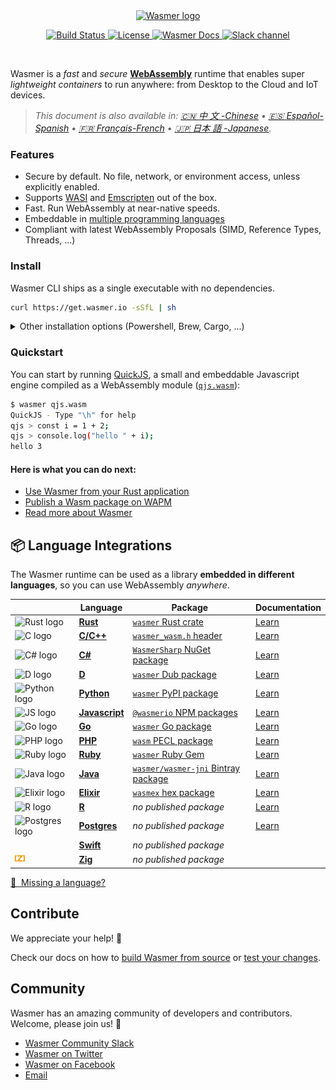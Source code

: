 <div align="center">
  <a href="https://wasmer.io" target="_blank" rel="noopener noreferrer">
    <img width="300" src="https://raw.githubusercontent.com/wasmerio/wasmer/master/assets/logo.png" alt="Wasmer logo">
  </a>

  <p>
    <a href="https://github.com/wasmerio/wasmer/actions?query=workflow%3Abuild">
      <img src="https://github.com/wasmerio/wasmer/workflows/build/badge.svg?style=flat-square" alt="Build Status">
    </a>
    <a href="https://github.com/wasmerio/wasmer/blob/master/LICENSE">
      <img src="https://img.shields.io/github/license/wasmerio/wasmer.svg" alt="License">
    </a>
    <a href="https://docs.wasmer.io">
      <img src="https://img.shields.io/static/v1?label=Docs&message=docs.wasmer.io&color=blue" alt="Wasmer Docs">
    </a>
    <a href="https://slack.wasmer.io">
      <img src="https://img.shields.io/static/v1?label=Slack&message=join%20us!&color=brighgreen" alt="Slack channel">
    </a>
  </p>
</div>

<br />

Wasmer is a _fast_ and _secure_ [**WebAssembly**](https://webassembly.org) runtime that enables super
_lightweight containers_ to run anywhere: from Desktop to the Cloud and IoT devices.

> _This document is also available in:
[🇨🇳 中 文 -Chinese](https://github.com/wasmerio/wasmer/blob/master/docs/cn/README.md) • 
[🇪🇸 Español-Spanish](https://github.com/wasmerio/wasmer/blob/master/docs/es/README.md) • 
[🇫🇷 Français-French](https://github.com/wasmerio/wasmer/blob/master/docs/fr/README.md) • 
[🇯🇵 日本 語 -Japanese](https://github.com/wasmerio/wasmer/blob/master/docs/ja/README.md)_.

### Features

* Secure by default. No file, network, or environment access, unless explicitly enabled.
* Supports [WASI](https://github.com/WebAssembly/WASI) and [Emscripten](https://emscripten.org/) out of the box.
* Fast. Run WebAssembly at near-native speeds.
* Embeddable in [multiple programming languages](https://github.com/wasmerio/wasmer/#-language-integrations)
* Compliant with latest WebAssembly Proposals (SIMD, Reference Types, Threads, ...)

### Install

Wasmer CLI ships as a single executable with no dependencies.

```sh
curl https://get.wasmer.io -sSfL | sh
```


<details>
  <summary>Other installation options (Powershell, Brew, Cargo, ...)</summary>
  
  _Wasmer can be installed from various package managers. Choose the one that fits best for your environment:_
  
  * Powershell (Windows)
    ```powershell
    iwr https://win.wasmer.io -useb | iex
    ```

  * <a href="https://formulae.brew.sh/formula/wasmer">Homebrew</a> (macOS, Linux)

    ```sh
    brew install wasmer
    ```

  * <a href="https://github.com/ScoopInstaller/Main/blob/master/bucket/wasmer.json">Scoop</a> (Windows)

    ```sh
    scoop install wasmer
    ```

  * <a href="https://chocolatey.org/packages/wasmer">Chocolatey</a> (windows)

    ```sh
    choco install wasmer
    ```
  
  * <a href="https://crates.io/crates/wasmer-cli/">Cargo</a>

    _Note: All the available
    features are described in the [`wasmer-cli`
    crate docs](https://github.com/wasmerio/wasmer/tree/master/lib/cli/README.md)_

    ```sh
    cargo install wasmer-cli
    ```

  > Looking for more installation options? See [the `wasmer-install`
  repository](https://github.com/wasmerio/wasmer-install) to learn
  more!
</details>

### Quickstart

You can start by running
[QuickJS](https://github.com/bellard/quickjs/), a small and
embeddable Javascript engine compiled as a WebAssembly module ([`qjs.wasm`](https://registry-cdn.wapm.io/contents/_/quickjs/0.0.3/build/qjs.wasm)):

```bash
$ wasmer qjs.wasm
QuickJS - Type "\h" for help
qjs > const i = 1 + 2;
qjs > console.log("hello " + i);
hello 3
```

#### Here is what you can do next:

- [Use Wasmer from your Rust application](https://docs.wasmer.io/integrations/rust)
- [Publish a Wasm package on WAPM](https://docs.wasmer.io/ecosystem/wapm/publishing-your-package)
- [Read more about Wasmer](https://medium.com/wasmer/)

## 📦 Language Integrations

The Wasmer runtime can be used as a library **embedded in different
languages**, so you can use WebAssembly _anywhere_.

| | Language | Package | Documentation |
|-|-|-|-|
| ![Rust logo] | [**Rust**][Rust integration] | [`wasmer` Rust crate] | [Learn][rust docs]
| ![C logo] | [**C/C++**][C integration] | [`wasmer_wasm.h` header] | [Learn][c docs] |
| ![C# logo] | [**C#**][C# integration] | [`WasmerSharp` NuGet package] | [Learn][c# docs] |
| ![D logo] | [**D**][D integration] | [`wasmer` Dub package] | [Learn][d docs] |
| ![Python logo] | [**Python**][Python integration] | [`wasmer` PyPI package] | [Learn][python docs] |
| ![JS logo] | [**Javascript**][JS integration] | [`@wasmerio` NPM packages] | [Learn][js docs] |
| ![Go logo] | [**Go**][Go integration] | [`wasmer` Go package] | [Learn][go docs] |
| ![PHP logo] | [**PHP**][PHP integration] | [`wasm` PECL package] | [Learn][php docs] |
| ![Ruby logo] | [**Ruby**][Ruby integration] | [`wasmer` Ruby Gem] | [Learn][ruby docs] |
| ![Java logo] | [**Java**][Java integration] | [`wasmer/wasmer-jni` Bintray package] | [Learn][java docs] |
| ![Elixir logo] | [**Elixir**][Elixir integration] | [`wasmex` hex package] | [Learn][elixir docs] |
| ![R logo] | [**R**][R integration] | *no published package* | [Learn][r docs] |
| ![Postgres logo] | [**Postgres**][Postgres integration] | *no published package* | [Learn][postgres docs] |
|  | [**Swift**][Swift integration] | *no published package* | |
| ![Zig logo] | [**Zig**][Zig integration] | *no published package* | |

[👋&nbsp;&nbsp;Missing a language?](https://github.com/wasmerio/wasmer/issues/new?assignees=&labels=%F0%9F%8E%89+enhancement&template=---feature-request.md&title=)

[rust logo]: https://raw.githubusercontent.com/wasmerio/wasmer/master/assets/languages/rust.svg
[rust integration]: https://github.com/wasmerio/wasmer/tree/master/lib/api
[`wasmer` rust crate]: https://crates.io/crates/wasmer/
[rust docs]: https://wasmerio.github.io/wasmer/crates/wasmer

[c logo]: https://raw.githubusercontent.com/wasmerio/wasmer/master/assets/languages/c.svg
[c integration]: https://github.com/wasmerio/wasmer/tree/master/lib/c-api
[`wasmer_wasm.h` header]: https://github.com/wasmerio/wasmer/blob/master/lib/c-api/wasmer_wasm.h
[c docs]: https://wasmerio.github.io/wasmer/crates/wasmer_c_api

[c# logo]: https://raw.githubusercontent.com/wasmerio/wasmer/master/assets/languages/csharp.svg
[c# integration]: https://github.com/migueldeicaza/WasmerSharp
[`wasmersharp` nuget package]: https://www.nuget.org/packages/WasmerSharp/
[c# docs]: https://migueldeicaza.github.io/WasmerSharp/

[d logo]: https://raw.githubusercontent.com/wasmerio/wasmer/master/assets/languages/d.svg
[d integration]: https://github.com/chances/wasmer-d
[`wasmer` Dub package]: https://code.dlang.org/packages/wasmer
[d docs]: https://chances.github.io/wasmer-d

[python logo]: https://raw.githubusercontent.com/wasmerio/wasmer/master/assets/languages/python.svg
[python integration]: https://github.com/wasmerio/wasmer-python
[`wasmer` pypi package]: https://pypi.org/project/wasmer/
[python docs]: https://wasmerio.github.io/wasmer-python/api/wasmer/

[go logo]: https://raw.githubusercontent.com/wasmerio/wasmer/master/assets/languages/go.svg
[go integration]: https://github.com/wasmerio/wasmer-go
[`wasmer` go package]: https://pkg.go.dev/github.com/wasmerio/wasmer-go/wasmer
[go docs]: https://pkg.go.dev/github.com/wasmerio/wasmer-go/wasmer?tab=doc

[php logo]: https://raw.githubusercontent.com/wasmerio/wasmer/master/assets/languages/php.svg
[php integration]: https://github.com/wasmerio/wasmer-php
[`wasm` pecl package]: https://pecl.php.net/package/wasm
[php docs]: https://wasmerio.github.io/wasmer-php/wasm/

[js logo]: https://raw.githubusercontent.com/wasmerio/wasmer/master/assets/languages/js.svg
[js integration]: https://github.com/wasmerio/wasmer-js
[`@wasmerio` npm packages]: https://www.npmjs.com/org/wasmer
[js docs]: https://docs.wasmer.io/integrations/js/reference-api

[ruby logo]: https://raw.githubusercontent.com/wasmerio/wasmer/master/assets/languages/ruby.svg
[ruby integration]: https://github.com/wasmerio/wasmer-ruby
[`wasmer` ruby gem]: https://rubygems.org/gems/wasmer
[ruby docs]: https://wasmerio.github.io/wasmer-ruby/wasmer_ruby/index.html

[java logo]: https://raw.githubusercontent.com/wasmerio/wasmer/master/assets/languages/java.svg
[java integration]: https://github.com/wasmerio/wasmer-java
[`wasmer/wasmer-jni` bintray package]: https://bintray.com/wasmer/wasmer-jni/wasmer-jni
[java docs]: https://github.com/wasmerio/wasmer-java/#api-of-the-wasmer-library

[elixir logo]: https://raw.githubusercontent.com/wasmerio/wasmer/master/assets/languages/elixir.svg
[elixir integration]: https://github.com/tessi/wasmex
[elixir docs]: https://hexdocs.pm/wasmex/api-reference.html
[`wasmex` hex package]: https://hex.pm/packages/wasmex

[r logo]: https://raw.githubusercontent.com/wasmerio/wasmer/master/assets/languages/r.svg
[r integration]: https://github.com/dirkschumacher/wasmr
[r docs]: https://github.com/dirkschumacher/wasmr#example

[postgres logo]: https://raw.githubusercontent.com/wasmerio/wasmer/master/assets/languages/postgres.svg
[postgres integration]: https://github.com/wasmerio/wasmer-postgres
[postgres docs]: https://github.com/wasmerio/wasmer-postgres#usage--documentation

[swift integration]: https://github.com/AlwaysRightInstitute/SwiftyWasmer

[zig logo]: https://raw.githubusercontent.com/ziglang/logo/master/zig-favicon.png
[zig integration]: https://github.com/zigwasm/wasmer-zig

## Contribute

We appreciate your help! 💜

Check our docs on how to [build Wasmer from
source](https://docs.wasmer.io/ecosystem/wasmer/building-from-source) or [test your changes](https://docs.wasmer.io/ecosystem/wasmer/building-from-source/testing).

## Community

Wasmer has an amazing community of developers and contributors. Welcome, please join us! 👋

- [Wasmer Community Slack](https://slack.wasmer.io/)
- [Wasmer on Twitter](https://twitter.com/wasmerio)
- [Wasmer on Facebook](https://www.facebook.com/wasmerio)
- [Email](mailto:hello@wasmer.io)
